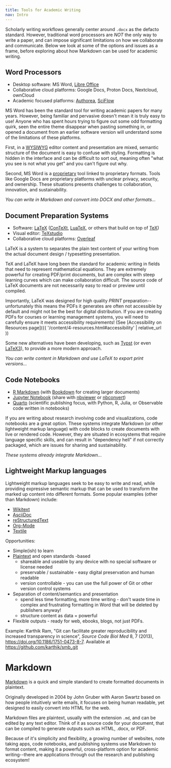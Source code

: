```yaml
---
title: Tools for Academic Writing
nav: Intro
--- 
```


Scholarly writing workflows generally center around `.docx` as the defacto standard.
However, traditional word processors are *NOT* the only way to write a paper, and can impose significant limitations on how we collaborate and communicate.
Below we look at some of the options and issues as a frame, before exploring about how Markdown can be used for academic writing.

## Word Processors

- Desktop software: MS Word, [Libre Office](https://www.libreoffice.org/)
- Collaborative cloud platforms: Google Docs, Proton Docs, Nextcloud, ownCloud
- Academic focused platforms: [Authorea](https://www.authorea.com/), [SciFlow](https://www.sciflow.net/en/)

MS Word has been the standard tool for writing academic papers for many years.
However, being familiar and pervasive doesn't mean it is truly easy to use!
Anyone who has spent hours trying to figure out some odd formatting quirk, seen the entire theme disappear when pasting something in, or opened a document from an earlier software version will understand some of the limitations of these platforms.

First, in a [WYSIWYG](https://en.wikipedia.org/wiki/WYSIWYG) editor content and presentation are mixed, semantic structure of the document is easy to confuse with styling.
Formatting is hidden in the interface and can be difficult to sort out, meaning often "what you see is not what you get" and you can't figure out why.

Second, MS Word is a [proprietary](https://www.gnu.org/proprietary/proprietary.en.html) tool linked to proprietary formats.
Tools like Google Docs are proprietary platforms with unclear privacy, security, and ownership.
These situations presents challenges to collaboration, innovation, and sustainability.

*You can write in Markdown and convert into DOCX and other formats...*

## Document Preparation Systems

- Software: [LaTeX](https://www.latex-project.org/) ([ConTeXt](https://wiki.contextgarden.net/Main_Page), [LuaTeX](https://www.luatex.org/), or others that build on top of [TeX](https://tug.org/))
- Visual editor: [TeXstudio](https://www.texstudio.org/) 
- Collaborative cloud platforms: [Overleaf](https://www.overleaf.com/)

LaTeX is a system to separates the plain text content of your writing from the actual document design / typesetting presentation.

TeX and LaTeX have long been the standard for academic writing in fields that need to represent mathematical equations.
They are extremely powerful for creating PDF/print documents, but are complex with steep learning curves which can make collaboration difficult. 
The source code of LaTeX documents are not necessarily easy to read or preview until compiled.

Importantly, LaTeX was designed for high quality *PRINT* preparation--unfortunately this means the PDFs it generates are often not accessible by default and might not be the best for digital distribution.
If you are creating PDFs for courses or learning management systems, you will need to carefully ensure it meets accessibility requirements!
(See [Accessibility on Resources page]({{ '/content/4-resources.html#accessibility' | relative_url ))

Some new alternatives have been developing, such as [Typst](https://typst.app/) (or even [LaTeX3](https://www.latex-project.org/latex3/)), to provide a more modern approach.

*You can write content in Markdown and use LaTeX to export print versions...*

## Code Notebooks

- [R Markdown](https://rmarkdown.rstudio.com/) (with [Bookdown](https://bookdown.org/) for creating larger documents)
- [Jupyter Notebook](https://jupyter.org/) (share with [nbviewer](https://nbviewer.jupyter.org/) or [nbconvert](https://nbconvert.readthedocs.io/en/latest/))
- [Quarto](https://quarto.org/) (scientific publishing focus, with Python, R, Julia, or Observable code written in notebooks)

If you are writing about research involving code and visualizations, code notebooks are a great option. 
These systems integrate Markdown (or other lightweight markup language) with code blocks to create documents with live or rendered code.
However, they are situated in ecosystems that require language specific skills, and can result in "dependency hell" if not correctly packaged, which are issues for sharing and sustainability. 

*These systems already integrate Markdown...*

## Lightweight Markup languages

Lightweight markup languages seek to be easy to write and read, while providing expressive semantic markup that can be used to transform the marked up content into different formats.
Some popular examples (other than Markdown) include:

- [Wikitext](https://en.wikipedia.org/wiki/Help:Wikitext)
- [AsciiDoc](http://asciidoc.org/)
- [reStructuredText](http://docutils.sourceforge.net/docs/ref/rst/introduction.html)
- [Org-Mode](https://orgmode.org/)
- [Textile](https://textile-lang.com/)

Opportunities:

- Simple(ish) to learn
- [Plaintext](https://en.wikipedia.org/wiki/Plain_text) and open standards -based
    - shareable and useable by any device with no special software or license needed
    - preservable / sustainable - easy digital preservation and human readable
    - version controllable - you can use the full power of Git or other version control systems
- Separation of content/semantics and presentation
    - spend less time formatting, more time writing - don't waste time in complex and frustrating formatting in Word that will be deleted by publishers anyway!
    - structure content as data = powerful
- Flexible outputs - ready for web, ebooks, blogs, not just PDFs.

Example: 
Karthik Ram, "Git can facilitate greater reproducibility and increased transparency in science", *Source Code Biol Med* 8, 7 (2013), https://doi.org/10.1186/1751-0473-8-7. Available at <https://github.com/karthik/smb_git>

# Markdown

[Markdown](https://daringfireball.net/projects/markdown/) is a quick and simple standard to create formatted documents in plaintext.

Originally developed in 2004 by John Gruber with Aaron Swartz based on how people intuitively write emails, it focuses on being human readable, yet designed to easily convert into HTML for the web.

Markdown files are plaintext, usually with the extension `.md`, and can be edited by any text editor.
Think of it as source code for your document, that can be compiled to generate outputs such as HTML, .docx, or PDF.

Because of it's simplicity and flexibility, a growing number of websites, note taking apps, code notebooks, and publishing systems use Markdown to format content, making it a powerful, cross-platform option for academic writing--there are applications through out the research and publishing ecosystem! 
